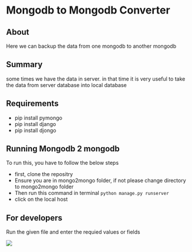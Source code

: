 # Mongodb to Mongodb Converter


## About
Here we can backup the data from one mongodb to another mongodb

## Summary
 some times we have the data in server. in that 
 time it is very useful to take the data from server 
 database into local database



## Requirements 
- pip install pymongo
- pip install django
- pip install djongo


## Running Mongodb 2 mongodb
To run this, you have to follow the below steps
- first, clone the repositry
- Ensure you are in mongo2mongo folder, if not please change directory to mongo2mongo folder
- Then run this command in terminal `python manage.py runserver`
- click on the local host

## For developers
Run the given file and enter the requied values or fields

<p align="left">
<img src="https://vivifyassets.s3.ap-south-1.amazonaws.com/cropped-vivify_login.png" margin_left="100"/>
 </p>

